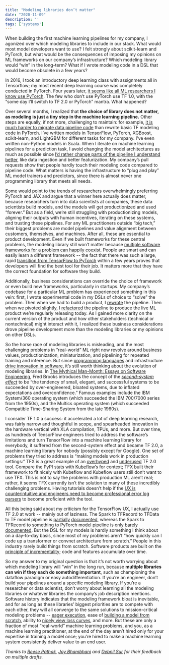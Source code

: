 ```yaml
---
title: "Modeling libraries don’t matter"
date: "2020-11-09"
description: ''
tags: ['systems']
---
```


When building the first machine learning pipelines for my company, I agonized over which modeling libraries to include in our stack. What would most model developers want to use? I felt strongly about scikit-learn and PyTorch, but what would be the consequences of imposing my opinions on ML frameworks on our company’s infrastructure? Which modeling library would “win” in the long-term? What if I wrote modeling code in a DSL that would become obsolete in a few years?

In 2016, I took an introductory deep learning class with assignments all in Tensorflow; my most recent deep learning course was completely conducted in PyTorch. Four years later, [it seems like all ML researchers I know use PyTorch](https://thegradient.pub/state-of-ml-frameworks-2019-pytorch-dominates-research-tensorflow-dominates-industry/). The few who don’t use PyTorch use TF 1.0, with the “some day I’ll switch to TF 2.0 or PyTorch” mantra. What happened?

Over several months, I realized that **the choice of library does not matter, as modeling is just a tiny step in the machine learning pipeline.** Other steps are equally, if not more, challenging to maintain: for example, [it is much harder to migrate data pipeline code](https://www.oracle.com/technetwork/middleware/oedq/successful-data-migration-wp-1555708.pdf) than rewrite basic TF modeling code in PyTorch. I’ve written models in TensorFlow, PyTorch, XGBoost, scikit-learn, and LightGBM for different tasks for my company. I’ve even written non-Python models in Scala. When I iterate on machine learning pipelines for a prediction task, I avoid changing the model architectures as much as possible since [I’d rather change parts of the pipeline I understand better](https://www.shreya-shankar.com/making-ml-work/), like data ingestion and better featurization. My company’s pull requests show that people hardly touch their modeling code compared to pipeline code. What matters is having the infrastructure to “plug and play” ML model trainers and predictors, since there is almost never one programming library that meets all needs. 

Some would point to the trends of researchers overwhelmingly preferring PyTorch and JAX and argue that a winner here actually does matter, because researchers turn into data scientists at companies, these data scientists build models, and the models will get productionized and used “forever.” But as a field, we’re still struggling with productionizing models, aligning their outputs with human incentives, iterating on these systems, and trusting these pipelines. For any ML practitioners outside “big tech,” their biggest problems are model pipelines and value alignment between customers, themselves, and machines. After all, these are essential to product development. Even if we built frameworks for these central problems, the modeling library still won’t matter because [multiple software frameworks for a problem can happily coexist](https://softwareengineering.stackexchange.com/a/390687). People are smart and can easily learn a different framework -- the fact that there was such a large, rapid [transition from TensorFlow to PyTorch](https://www.quora.com/Why-are-people-shifting-from-TensorFlow-to-PyTorch) within a few years proves that developers will find the best tool for their job. It matters more that they have the correct foundation for software they build.

Additionally, business considerations can override the choice of framework or even build new frameworks, particularly in startups. My company’s codebase for a particular ML problem has experienced something in this vein: first, I wrote experimental code in my DSLs of choice to “solve” the problem. Then when we had to build a product, I [rewrote](https://www.joelonsoftware.com/2000/04/06/things-you-should-never-do-part-i/) the pipeline. Then when we pivoted slightly, I [refactored](https://refactoring.com/) the pipeline to produce the live ML product we’re regularly releasing today. As I gained more clarity on the current version of the product and how other stakeholders (technical or nontechnical) might interact with it, I realized these business considerations drove pipeline development more than the modeling libraries or my opinions on other DSLs.

So the horse race of modeling libraries is misleading, and the most challenging problems in “real-world” ML right now revolve around business values, productionization, miniaturization, and pipelining for repeated training and inference. But since [programming languages](https://www.cs.princeton.edu/courses/archive/fall09/cos109/06langs.pdf) and infrastructure [drive innovation in software](https://www.forbes.com/sites/oracle/2015/05/20/javas-20-years-of-innovation), it’s still worth thinking about the evolution of modeling libraries. In [The Mythical Man-Month: Essays on Software Engineering](https://www.amazon.com/Mythical-Man-Month-Software-Engineering-Anniversary/dp/0201835959), Fred Brooks introduces the concept of the *[second-system effect](https://en.wikipedia.org/wiki/Second-system_effect)* to be “the tendency of small, elegant, and successful systems to be succeeded by over-engineered, bloated systems, due to inflated expectations and overconfidence.” Famous examples include the IBM System/360 operating system (which succeeded the IBM 700/7000 series from the 1950s), and the Multics operating system (which succeeded Compatible Time-Sharing System from the late 1960s). 

I consider TF 1.0 a success: it accelerated a lot of deep learning research, was fairly narrow and thoughtful in scope, and spearheaded innovation in the hardware vertical with XLA compilation, TPUs, and more. But over time, as hundreds of TensorFlow engineers tried to address the software’s limitations and turn TensorFlow into a machine learning library for everybody, it suffered from the second-system effect and became TF 2.0, a machine learning library for nobody (possibly except for Google). One set of problems they tried to address is “making models work in production settings:” TFX is a great example of an [overhyped](https://blog.tensorflow.org/2020/09/brief-history-of-tensorflow-extended-tfx.html) and [underused](https://pypistats.org/packages/tfx) TF 2.0 tool. Compare the PyPI stats with [Kubeflow](https://pypistats.org/packages/kfp)’s for context; TFX built their framework to fit nicely with Kubeflow and Kubeflow users still don’t want to use TFX. This is not to say the problems with production ML aren’t real; rather, it seems TFX currently isn’t *the* solution to many of these incredibly challenging problems. Having tutorials doesn’t help if the [UX is counterintuitive and engineers need to become professional error log parsers](https://neptune.ai/blog/deep-dive-into-ml-models-in-production-using-tfx-and-kubeflow) to become proficient with the tool.

All this being said about my criticism for the TensorFlow UX, I actually use TF 2.0 at work -- mainly out of laziness. The Spark to TFRecord to TFData to TF model pipeline is [partially](https://github.com/tensorflow/ecosystem/tree/master/spark/spark-tensorflow-connector) [documented](https://docs.databricks.com/applications/machine-learning/load-data/tfrecords-save-load.html), whereas the Spark to TFRecord to something to PyTorch model pipeline is only [barely](https://github.com/uber/petastorm) [documented](https://databricks.com/blog/2020/06/16/simplify-data-conversion-from-apache-spark-to-tensorflow-and-pytorch.html). But the DSL for my models is hardly something I think about on a day-to-day basis, since most of my problems aren’t “how quickly can I code up a transformer or convnet architecture from scratch.” People in this industry rarely build things from scratch. Software products are built on the [principle of incrementality](https://effectivesoftwaredesign.com/2014/11/02/the-minimum-viable-product-and-incremental-software-development/); code and features accumulate over time. 

So my answer to my original question is that it’s not worth worrying about which modeling library will “win” in the long run, because **multiple libraries can win if they each do something important**, such as championing the dataflow paradigm or easy autodifferentiation. If you’re an engineer, don’t build your pipelines around a specific modeling library. If you’re a researcher or data scientist, don’t worry about learning all the modeling libraries or whatever libraries the company’s job description mentions. Software history indicates that the modeling framework bloat is inevitable, and for as long as these libraries’ biggest priorities are to compete with each other, they will all converge to the same solutions to mission-critical modeling problems -- [eager execution](https://ai.googleblog.com/2017/10/eager-execution-imperative-define-by.html), ease of [building a model from scratch](https://www.tensorflow.org/tutorials/quickstart/beginner), ability to [nicely view loss curves](https://pytorch-lightning.readthedocs.io/en/latest/loggers.html), and more. But these are only a fraction of most “real-world” machine learning problems, and you, as a machine learning practitioner, at the end of the day aren’t hired only for your expertise in training a model once; you’re hired to make a machine learning system consistently deliver value to an end user.

_Thanks to [Reese Pathak](https://people.eecs.berkeley.edu/~pathakr/), [Jay Bhambhani](https://www.linkedin.com/in/jayant-bhambhani-31b71821/) and [Debnil Sur](https://twitter.com/debnilsur) for their feedback on multiple drafts._
